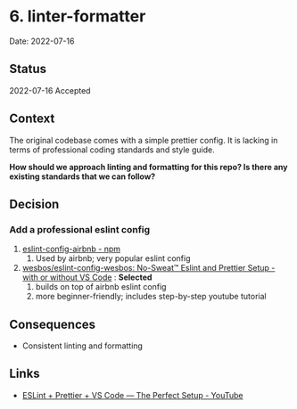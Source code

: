# 6. linter-formatter

Date: 2022-07-16

## Status

2022-07-16 Accepted

## Context

The original codebase comes with a simple prettier config. It is lacking in terms of professional coding standards and style guide.

**How should we approach linting and formatting for this repo? Is there any existing standards that we can follow?**

## Decision

### Add a professional eslint config

1. [eslint-config-airbnb - npm](https://www.npmjs.com/package/eslint-config-airbnb)
   1. Used by airbnb; very popular eslint config
2. [wesbos/eslint-config-wesbos: No-Sweat™ Eslint and Prettier Setup - with or without VS Code](https://github.com/wesbos/eslint-config-wesbos#with-vs-code) : **Selected**
   1. builds on top of airbnb eslint config
   2. more beginner-friendly; includes step-by-step youtube tutorial

## Consequences

- Consistent linting and formatting

## Links

- [ESLint + Prettier + VS Code — The Perfect Setup - YouTube](https://www.youtube.com/watch?v=lHAeK8t94as)
